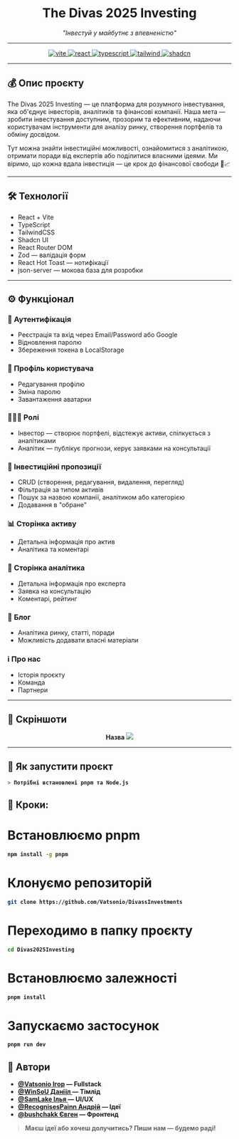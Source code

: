 <h1 align="center">The Divas 2025 Investing</h1>
<p align="center"><em>"Інвестуй у майбутнє з впевненістю"</em></p>

---

<p align="center">
  <a href="https://vitejs.dev/">
    <img src="https://img.shields.io/badge/Vite-646CFF?style=flat-square&logo=vite&logoColor=white" alt="vite" />
  </a>
  <a href="https://reactjs.org/">
    <img src="https://img.shields.io/badge/React-20232A?style=flat-square&logo=react&logoColor=61DAFB" alt="react" />
  </a>
  <a href="https://www.typescriptlang.org/">
    <img src="https://img.shields.io/badge/TypeScript-007ACC?style=flat-square&logo=typescript&logoColor=white" alt="typescript" />
  </a>
  <a href="https://tailwindcss.com/">
    <img src="https://img.shields.io/badge/TailwindCSS-38B2AC?style=flat-square&logo=tailwind-css&logoColor=white" alt="tailwind" />
  </a>
  <a href="https://shadcn.dev/">
    <img src="https://img.shields.io/badge/shadcn-F43F5E?style=flat-square&logo=shadcn&logoColor=white" alt="shadcn" />
  </a>
</p>

---

## 💰 Опис проєкту

The Divas 2025 Investing — це платформа для розумного інвестування, яка об'єднує інвесторів, аналітиків та фінансові компанії. Наша мета — зробити інвестування доступним, прозорим та ефективним, надаючи користувачам інструменти для аналізу ринку, створення портфелів та обміну досвідом.

Тут можна знайти інвестиційні можливості, ознайомитися з аналітикою, отримати поради від експертів або поділитися власними ідеями. Ми віримо, що кожна вдала інвестиція — це крок до фінансової свободи 💸📈

---

## 🛠️ Технології

- React + Vite
- TypeScript
- TailwindCSS
- Shadcn UI
- React Router DOM
- Zod — валідація форм
- React Hot Toast — нотифікації
- json-server — мокова база для розробки

---

## ⚙️ Функціонал

### 🔐 Аутентифікація

- Реєстрація та вхід через Email/Password або Google
- Відновлення паролю
- Збереження токена в LocalStorage

### 👤 Профіль користувача

- Редагування профілю
- Зміна паролю
- Завантаження аватарки

### 🧑‍🤝‍🧑 Ролі

- Інвестор — створює портфелі, відстежує активи, спілкується з аналітиками
- Аналітик — публікує прогнози, керує заявками на консультації

### 📢 Інвестиційні пропозиції

- CRUD (створення, редагування, видалення, перегляд)
- Фільтрація за типом активів
- Пошук за назвою компанії, аналітиком або категорією
- Додавання в "обране"

### 📊 Сторінка активу

- Детальна інформація про актив
- Аналітика та коментарі

### 🏦 Сторінка аналітика

- Детальна інформація про експерта
- Заявка на консультацію
- Коментарі, рейтинг

### 📰 Блог

- Аналітика ринку, статті, поради
- Можливість додавати власні матеріали

### ℹ️ Про нас

- Історія проєкту
- Команда
- Партнери

---

## 📸 Скріншоти

<p align="center">
  <a><b>Назва<b/><a/>
  <img src="/img.png"/>
</p>

---

## 🚀 Як запустити проєкт

```bash
> Потрібні встановлені pnpm та Node.js
```

## 🔧 Кроки:

# Встановлюємо pnpm

```bash
npm install -g pnpm
```

# Клонуємо репозиторій

```bash
git clone https://github.com/Vatsonio/DivassInvestments
```

# Переходимо в папку проєкту

```bash
cd Divas2025Investing
```

# Встановлюємо залежності

```bash
pnpm install
```

# Запускаємо застосунок

```bash
pnpm run dev
```

## 👥 Автори

- [@Vatsonio Ігор](https://github.com/Vatsonio) — Fullstack
- [@WinSoU Даніїл ](https://github.com/bushchakkkkkky) — Тімлід
- [@SamLake Ілья ](https://github.com/sldjfngsldfnsldjfn) — UI/UX
- [@RecognisesPainn Андрій](https://github.com/RecognizesPain) — Ідеї
- [@bushchakk Євген](https://github.com/bushchakkkkkky) — Фронтенд

> Маєш ідеї або хочеш долучитись? Пиши нам — будемо раді!